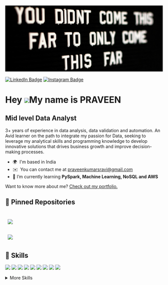 ![Praveen's GitHub Banner](./header.jpg)
  
[![LinkedIn Badge](https://img.shields.io/badge/LinkedIn-Profile-informational?style=flat&logo=linkedin&logoColor=white&color=0D76A8)](https://www.linkedin.com/in/praveen-kumar-sr/)
[![Instagram Badge](https://img.shields.io/badge/Instagram-Profile-informational?style=flat&logo=instagram&logoColor=white&color=0D76A8)](https://www.instagram.com/praveen_sr_/)

Hey ![](https://user-images.githubusercontent.com/18350557/176309783-0785949b-9127-417c-8b55-ab5a4333674e.gif)My name is PRAVEEN
=======================================================================================================================================

Mid level Data Analyst
--------------------------------------

3+ years of experience in data analysis, data validation and automation. An Avid learner on the path to integrate my passion for Data, seeking to leverage my analytical skills and programming knowledge to develop innovative solutions that drives business growth and improve decision-making processes.

* 🌍  I'm based in India
* ✉️  You can contact me at [praveenkumarsravi@gmail.com](mailto:praveenkumarsravi@gmail.com)
* 🌱 I’m currently learning **PySpark, Machine Learning, NoSQL and AWS**

Want to know more about me? [Check out my portfolio.](https://praveen-kumar-sr.github.io/portfolio/)


## 📌 Pinned Repositories

<br>

<a href="https://praveen-kumar-sr.github.io/portfolio/">
  <img align="center" style="margin:0.5rem" src="https://github-readme-stats.vercel.app/api/pin/?username=praveen-kumar-sr&repo=portfolio&title_color=ffffff&text_color=c9cacc&icon_color=4AB197&bg_color=1A2B34" />
</a>

<br>
<br>

<a href="https://github.com/praveen-kumar-sr/Python-Projects-of-Mine">
  <img align="center" style="margin:0.5rem" src="https://github-readme-stats.vercel.app/api/pin/?username=praveen-kumar-sr&repo=Python-Projects-of-Mine&title_color=ffffff&text_color=c9cacc&icon_color=4AB197&bg_color=1A2B34" />
</a>

<br>


## 💼 Skills

![](https://img.shields.io/badge/Code-Python-informational?style=flat&logo=python&logoColor=white&color=4AB197)
![](https://img.shields.io/badge/Code-PowerBi-informational?style=flat&logo=powerbi&logoColor=white&color=4AB197)
![](https://img.shields.io/badge/Code-React-informational?style=flat&logo=react&logoColor=white&color=4AB197)
![](https://img.shields.io/badge/Code-Redux-informational?style=flat&logo=Redux&logoColor=white&color=4AB197)
![](https://img.shields.io/badge/Code-JavaScript-informational?style=flat&logo=JavaScript&logoColor=white&color=4AB197)
![](https://img.shields.io/badge/Code-TypeScript-informational?style=flat&logo=TypeScript&logoColor=white&color=4AB197)
![](https://img.shields.io/badge/Code-Java-informational?style=flat&logo=Java&logoColor=white&color=4AB197)
![](https://img.shields.io/badge/Code-MongoDB-informational?style=flat&logo=MongoDB&logoColor=white&color=4AB197)
![](https://img.shields.io/badge/Code-MySQL-informational?style=flat&logo=MySQL&logoColor=white&color=4AB197)

<details>
<summary>More Skills</summary>
<br>

![](https://img.shields.io/badge/Style-CSS-informational?style=flat&logo=css3&logoColor=white&color=4AB197)
![](https://img.shields.io/badge/Style-Tailwind-informational?style=flat&logo=Tailwind-CSS&logoColor=white&color=4AB197)

<br>

![](https://img.shields.io/badge/Tools-Docker-informational?style=flat&logo=docker&logoColor=white&color=4AB197)
![](https://img.shields.io/badge/Tools-NGINX-informational?style=flat&logo=nginx&logoColor=white&color=4AB197)
![](https://img.shields.io/badge/Tools-Netlify-informational?style=flat&logo=netlify&logoColor=white&color=4AB197)
![](https://img.shields.io/badge/Tools-Jenkins-informational?style=flat&logo=jenkins&logoColor=white&color=4AB197)
![](https://img.shields.io/badge/Tools-NPM-informational?style=flat&logo=npm&logoColor=white&color=4AB197)
![](https://img.shields.io/badge/Tools-Postman-informational?style=flat&logo=Postman&logoColor=white&color=4AB197)
![](https://img.shields.io/badge/Tools-Photoshop-informational?style=flat&logo=Adobe-Photoshop&logoColor=white&color=4AB197)
![](https://img.shields.io/badge/Tools-Illustrator-informational?style=flat&logo=Adobe-Illustrator&logoColor=white&color=4AB197)
![](https://img.shields.io/badge/Tools-AdobeXD-informational?style=flat&logo=Adobe-XD&logoColor=white&color=4AB197)
![](https://img.shields.io/badge/Tools-GitHub-informational?style=flat&logo=GitHub&logoColor=white&color=4AB197)
![](https://img.shields.io/badge/Tools-GitLab-informational?style=flat&logo=GitLab&logoColor=white&color=4AB197)
![](https://img.shields.io/badge/Tools-Jira-informational?style=flat&logo=Jira-Software&logoColor=white&color=4AB197)
![](https://img.shields.io/badge/Tools-Clubhouse-informational?style=flat&logo=Clubhouse&logoColor=white&color=4AB197)

</details>

<br>
